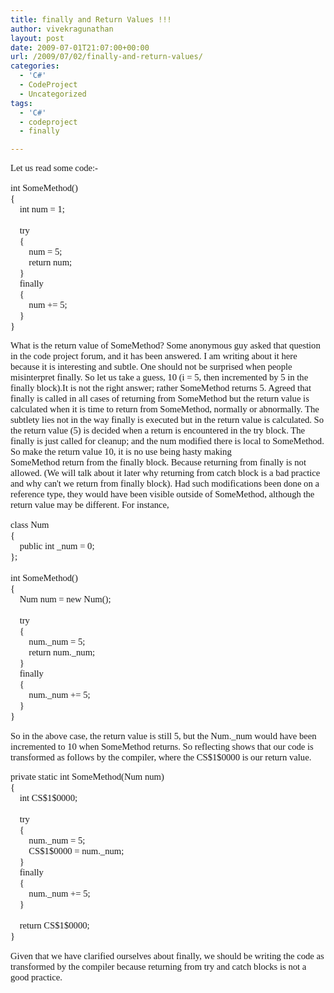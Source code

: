 ```yaml
---
title: finally and Return Values !!!
author: vivekragunathan
layout: post
date: 2009-07-01T21:07:00+00:00
url: /2009/07/02/finally-and-return-values/
categories:
  - 'C#'
  - CodeProject
  - Uncategorized
tags:
  - 'C#'
  - codeproject
  - finally

---
```

<DIV style="font-family:Tahoma;font-size:11pt;">
  Let us read some code:-</p>

  <pre class="brush: c-sharp;" style="font-family:Consolas;font-size:11pt;">int SomeMethod()
{
    int num = 1;

    try
    {
        num = 5;
        return num;
    }
    finally
    {
        num += 5;
    }
}</pre>

  <p>
    What is the return value of SomeMethod? Some anonymous guy asked that question in the code project forum, and it has been answered. I am writing about it here because it is interesting and subtle. One should not be surprised when people misinterpret finally. So let us take a guess, 10 (i = 5, then incremented by 5 in the finally block).It is not the right answer; rather SomeMethod returns 5. Agreed that finally is called in all cases of returning from SomeMethod but the return value is calculated when it is time to return from SomeMethod, normally or abnormally. The subtlety lies not in the way finally is executed but in the return value is calculated. So the return value (5) is decided when a return is encountered in the try block. The finally is just called for cleanup; and the num modified there is local to SomeMethod. So make the return value 10, it is no use being hasty making<br /> SomeMethod return from the finally block. Because returning from finally is not allowed. (We will talk about it later why returning from catch block is a bad practice<br /> and why can't we return from finally block). Had such modifications been done on a reference type, they would have been visible outside of SomeMethod, although the return value may be different. For instance,
  </p>

  <pre class="brush: c-sharp;" style="font-family:Consolas;font-size:11pt;">class Num
{
    public int _num = 0;
};

int SomeMethod()
{
    Num num = new Num();

    try
    {
        num._num = 5;
        return num._num;
    }
    finally
    {
        num._num += 5;
    }
}</pre>

  <p>
    So in the above case, the return value is still 5, but the Num._num would have been incremented to 10 when SomeMethod returns. So reflecting shows that our code is transformed as follows by the compiler, where the CS$1$0000 is our return value.
  </p>

  <pre class="brush: c-sharp;" style="font-family:Consolas;font-size:11pt;">private static int SomeMethod(Num num)
{
    int CS$1$0000;

    try
    {
        num._num = 5;
        CS$1$0000 = num._num;
    }
    finally
    {
        num._num += 5;
    }

    return CS$1$0000;
}</pre>

  <p>
    Given that we have clarified ourselves about finally, we should be writing the code as transformed by the compiler because returning from try and catch blocks is not a good practice.<br /> </DIV>
  </p>
